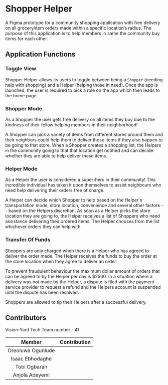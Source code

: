 # Shopper Helper

A Figma prototype for a community shopping application with free delivery on all grocery/item orders made within a specific location’s radius. 
The purpose of this application is to help members in same the community buy items for each other. 

## Application Functions

### Toggle View

Shopper Helper allows its users to toggle between being a `Shopper` (needing help with shopping) and a Helper (helping those in need). 
Once the app is launched, the user is required to pick a role on the app which then leads to the home page.

### Shopper Mode

As a Shopper the user gets free delivery on all items they buy due to the kindness of their fellow helping members in their neighborhood! 

A Shopper can pick a variety of items from different stores around them and their neighbors could help them to deliver those items if they also happen to be going to that store. When a Shopper creates a shopping list, the Helpers in the community going to that that location get notified and can decide whether they are able to help deliver these items.

### Helper Mode

As a Helper the user is considered a super-hero in their community! This incredible individual has taken it upon themselves to assist neighbours who need help delivering their orders free of charge.

A Helper can decide which Shopper to help based on the Helper's transportation mode, store location, convenience and several other factors -- based on the Helpers discretion. As soon as a Helper picks the store location they are going to, the Helper receives a list of Shoppers who need assistance delivering their ordered items. The Helper chooses from the list whichever orders they can help with.

### Transfer Of Funds

Shoppers are only charged when there is a Helper who has agreed to deliver the order made. The Helper receives the funds to buy the order at the store location when they agree to deliver an order.

To prevent fraudulent behaviour the maximum dollar amount of orders that can be agreed to by the Helper per day is $2500. In a situation where a delivery was not made by the Helper, a dispute is filed with the payment service provider to request a refund and the Helpers account is suspended until the dispute has been resolved. 

Shoppers are allowed to tip their Helpers after a successful delivery.

## Contributors

Vision-Yard Tech
Team number - 41

| Member    | Contribution   |
| :------------: | :----------: |
| Oreoluwa Ogunlude |  |
| Isaac Ebhodaghe |  |
| Tobi Ogbaran |  |
| Anjola Adeyemi |  |

